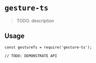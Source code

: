 # `gesture-ts`

> TODO: description

## Usage

```
const gestureTs = require('gesture-ts');

// TODO: DEMONSTRATE API
```
